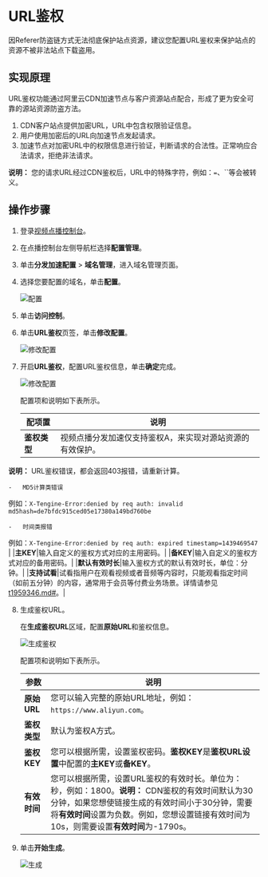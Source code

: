 # URL鉴权

因Referer防盗链方式无法彻底保护站点资源，建议您配置URL鉴权来保护站点的资源不被非法站点下载盗用。

## 实现原理

URL鉴权功能通过阿里云CDN加速节点与客户资源站点配合，形成了更为安全可靠的源站资源防盗方法。

1.  CDN客户站点提供加密URL，URL中包含权限验证信息。
2.  用户使用加密后的URL向加速节点发起请求。
3.  加速节点对加密URL中的权限信息进行验证，判断请求的合法性。正常响应合法请求，拒绝非法请求。

**说明：** 您的请求URL经过CDN鉴权后，URL中的特殊字符，例如：`=`、``等会被转义。

## 操作步骤

1.  登录[视频点播控制台](https://vod.console.aliyun.com/)。

2.  在点播控制台左侧导航栏选择**配置管理**。

3.  单击**分发加速配置** \> **域名管理**，进入域名管理页面。

4.  选择您要配置的域名，单击**配置**。

    ![配置](https://static-aliyun-doc.oss-accelerate.aliyuncs.com/assets/img/zh-CN/1277415061/p180549.png)

5.  单击**访问控制**。

6.  单击**URL鉴权**页签，单击**修改配置**。

    ![修改配置](https://static-aliyun-doc.oss-accelerate.aliyuncs.com/assets/img/zh-CN/3961325061/p181688.png)

7.  开启**URL鉴权**，配置URL鉴权信息，单击**确定**完成。

    ![修改配置](https://static-aliyun-doc.oss-accelerate.aliyuncs.com/assets/img/zh-CN/3961325061/p181693.png)

    配置项和说明如下表所示。

    |配项置|说明|
    |---|--|
    |**鉴权类型**|视频点播分发加速仅支持鉴权A，来实现对源站资源的有效保护。

**说明：** URL鉴权错误，都会返回403报错，请重新计算。

    -   MD5计算类错误

例如：`X-Tengine-Error:denied by req auth: invalid md5hash=de7bfdc915ced05e17380a149bd760be`

    -   时间类报错

例如：`X-Tengine-Error:denied by req auth: expired timestamp=1439469547` |
    |**主KEY**|输入自定义的鉴权方式对应的主用密码。|
    |**备KEY**|输入自定义的鉴权方式对应的备用密码。|
    |**默认有效时长**|输入鉴权方式的默认有效时长，单位：分钟。|
    |**支持试看**|试看指用户在观看视频或者音频等内容时，只能观看指定时间（如前五分钟）的内容，通常用于会员等付费业务场景。详情请参见[t1959346.md\#](/intl.zh-CN/最佳实践/点播试看.md)。|

8.  生成鉴权URL。

    在**生成鉴权URL**区域，配置**原始URL**和鉴权信息。

    ![生成鉴权](https://static-aliyun-doc.oss-accelerate.aliyuncs.com/assets/img/zh-CN/3961325061/p181697.png)

    配置项和说明如下表所示。

    |参数|说明|
    |--|--|
    |**原始URL**|您可以输入完整的原始URL地址，例如：`https://www.aliyun.com`。|
    |**鉴权类型**|默认为鉴权A方式。|
    |**鉴权KEY**|您可以根据所需，设置鉴权密码。**鉴权KEY**是**鉴权URL设置**中配置的**主KEY**或**备KEY**。|
    |**有效时间**|您可以根据所需，设置URL鉴权的有效时长。单位为：秒，例如：1800。**说明：** CDN鉴权的有效时间默认为30分钟，如果您想使链接生成的有效时间小于30分钟，需要将**有效时间**设置为负数。例如，您想设置链接有效时间为10s，则需要设置**有效时间**为-1790s。 |

9.  单击**开始生成**。

    ![生成](https://static-aliyun-doc.oss-accelerate.aliyuncs.com/assets/img/zh-CN/3961325061/p181708.png)


